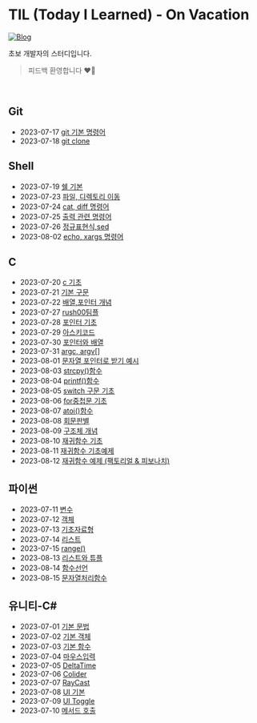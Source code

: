 # TIL (Today I Learned) - On Vacation

[![Blog](https://img.shields.io/badge/Blog-binghe.github.io-green.svg)](https://zeromin41.github.io/)

초보 개발자의 스터디입니다.

> 피드백 환영합니다 ❤️‍🔥

<br>

## Git
 - 2023-07-17 [git 기본 명령어](https://github.com/zeromin41/TIL/blob/main/git/git00.md)
 - 2023-07-18 [git clone](https://github.com/zeromin41/TIL/blob/main/git/git01.md)

## Shell
 - 2023-07-19 [쉘 기본](https://github.com/zeromin41/TIL/blob/main/shell/shell00.md)
 - 2023-07-23 [파일, 디렉토리 이동](https://github.com/zeromin41/TIL/blob/main/shell/shell01.md)
 - 2023-07-24 [cat, diff 명령어](https://github.com/zeromin41/TIL/blob/main/shell/shell02.md)
 - 2023-07-25 [출력 관련 명령어](https://github.com/zeromin41/TIL/blob/main/shell/shell03.md)
 - 2023-07-26 [정규표현식,sed](https://github.com/zeromin41/TIL/blob/main/shell/shell04.md)
 - 2023-08-02 [echo, xargs 명령어](https://github.com/zeromin41/TIL/blob/main/shell/shell05.md)

## C
 - 2023-07-20 [c 기초](https://github.com/zeromin41/TIL/blob/main/C/C00.md)
 - 2023-07-21 [기본 구문](https://github.com/zeromin41/TIL/blob/main/C/C01.md)
 - 2023-07-22 [배열,포인터 개념](https://github.com/zeromin41/TIL/blob/main/C/C02.md)
 - 2023-07-27 [rush00팀플](https://github.com/zeromin41/TIL/blob/main/C/C03.md)
 - 2023-07-28 [포인터 기초](https://github.com/zeromin41/TIL/blob/main/C/C04.md)
 - 2023-07-29 [아스키코드](https://github.com/zeromin41/TIL/blob/main/C/C05.md)
 - 2023-07-30 [포인터와 배열](https://github.com/zeromin41/TIL/blob/main/C/C06.md)
 - 2023-07-31 [argc, argv[]](https://github.com/zeromin41/TIL/blob/main/C/C07.md)
 - 2023-08-01 [문자열 포인터로 받기 예시](https://github.com/zeromin41/TIL/blob/main/C/C08.md)
 - 2023-08-03 [strcpy()함수](https://github.com/zeromin41/TIL/blob/main/C/C09.md)
 - 2023-08-04 [printf()함수](https://github.com/zeromin41/TIL/blob/main/C/C10.md)
 - 2023-08-05 [switch 구문 기초](https://github.com/zeromin41/TIL/blob/main/C/C11.md)
 - 2023-08-06 [for중첩문 기초](https://github.com/zeromin41/TIL/blob/main/C/C12.md)
 - 2023-08-07 [atoi()함수](https://github.com/zeromin41/TIL/blob/main/C/C13.md)
 - 2023-08-08 [회문판별](https://github.com/zeromin41/TIL/blob/main/C/C14.md)
 - 2023-08-09 [구조체 개념](https://github.com/zeromin41/TIL/blob/main/C/C15.md)
 - 2023-08-10 [재귀함수 기초](https://github.com/zeromin41/TIL/blob/main/C/C16.md)
 - 2023-08-11 [재귀함수 기초예제](https://github.com/zeromin41/TIL/blob/main/C/C17.md)
 - 2023-08-12 [재귀함수 예제 (팩토리얼 & 피보나치)](https://github.com/zeromin41/TIL/blob/main/C/C18.md)
## 파이썬
 - 2023-07-11 [변수](https://github.com/zeromin41/TIL/blob/main/Python/Python00.md)
 - 2023-07-12 [객체](https://github.com/zeromin41/TIL/blob/main/Python/Python01.md)
 - 2023-07-13 [기초자료형](https://github.com/zeromin41/TIL/blob/main/Python/Python02.md)
 - 2023-07-14 [리스트](https://github.com/zeromin41/TIL/blob/main/Python/Python03.md)
 - 2023-07-15 [range()](https://github.com/zeromin41/TIL/blob/main/Python/Python04.md)
 - 2023-08-13 [리스트와 튜플](https://github.com/zeromin41/TIL/blob/main/Python/Python05.md)
 - 2023-08-14 [함수선언](https://github.com/zeromin41/TIL/blob/main/Python/Python06.md)
 - 2023-08-15 [문자열처리함수](https://github.com/zeromin41/TIL/blob/main/Python/Python07.md)

## 유니티-C#
 - 2023-07-01 [기본 문법](https://github.com/zeromin41/TIL/blob/main/C%23/C%2300.md)
 - 2023-07-02 [기본 객체](https://github.com/zeromin41/TIL/blob/main/C%23/C%2301.md)
 - 2023-07-03 [기본 함수](https://github.com/zeromin41/TIL/blob/main/C%23/C%2302.md)
 - 2023-07-04 [마우스입력](https://github.com/zeromin41/TIL/blob/main/C%23/C%2303.md)
 - 2023-07-05 [DeltaTime](https://github.com/zeromin41/TIL/blob/main/C%23/C%2304.md)
 - 2023-07-06 [Colider](https://github.com/zeromin41/TIL/blob/main/C%23/C%2305.md)
 - 2023-07-07 [RayCast](https://github.com/zeromin41/TIL/blob/main/C%2B%2B/C%2B%2B06.md)
 - 2023-07-08 [UI 기본](https://github.com/zeromin41/TIL/blob/main/C%23/C%2307.md)
 - 2023-07-09 [UI Toggle](https://github.com/zeromin41/TIL/blob/main/C%23/C%2308.md)
 - 2023-07-10 [메서드 호출](https://github.com/zeromin41/TIL/blob/main/C%23/C%2309.md)
